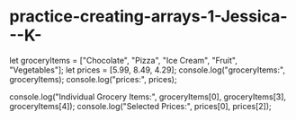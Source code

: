 # practice-creating-arrays-1-Jessica---K-
let groceryItems = ["Chocolate", "Pizza", "Ice Cream", "Fruit", "Vegetables"];
let prices = [5.99, 8.49, 4.29];
console.log("groceryItems:", groceryItems);
console.log("prices:", prices);

console.log("Individual Grocery Items:", groceryItems[0], groceryItems[3], groceryItems[4]);
console.log("Selected Prices:", prices[0], prices[2]);